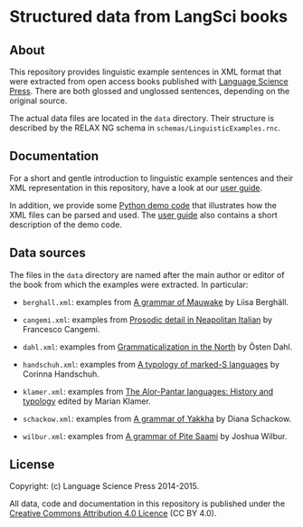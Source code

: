 # Structured data from LangSci books

## About

This repository provides linguistic example sentences in XML
format that were extracted from open access books published with
[Language Science Press](http://langsci-press.org/).
There are both glossed and unglossed sentences, depending on the
original source.

The actual data files are located in the `data` directory. Their structure
is described by the RELAX NG schema in `schemas/LinguisticExamples.rnc`.

## Documentation

For a short and gentle introduction to linguistic example sentences
and their XML representation in this repository, have a look at our
[user guide](https://github.com/langsci/lsp-xml/blob/master/doc/user-guide.md).

In addition, we provide some
[Python demo code](https://github.com/langsci/lsp-xml/blob/master/code/explore-lspxml.py)
that illustrates how the XML files can be parsed and used. The
[user guide](https://github.com/langsci/lsp-xml/blob/master/doc/user-guide.md)
also contains a short description of the demo code.

## Data sources

The files in the `data` directory are named after the main author or
editor of the book from which the examples were extracted.
In particular:

- `berghall.xml`: examples from
  [A grammar of Mauwake](http://langsci-press.org/catalog/book/67)
  by Liisa Berghäll.

- `cangemi.xml`: examples from
  [Prosodic detail in Neapolitan Italian](http://langsci-press.org/catalog/book/16)
  by Francesco Cangemi.

- `dahl.xml`: examples from
  [Grammaticalization in the North](http://langsci-press.org/catalog/book/73)
  by Östen Dahl.

- `handschuh.xml`: examples from
  [A typology of marked-S languages](http://langsci-press.org/catalog/book/18)
  by Corinna Handschuh.

- `klamer.xml`: examples from
  [The Alor-Pantar languages: History and typology](http://langsci-press.org/catalog/book/22)
  edited by Marian Klamer.

- `schackow.xml`: examples from
  [A grammar of Yakkha](http://langsci-press.org/catalog/book/66)
  by Diana Schackow.

- `wilbur.xml`: examples from
  [A grammar of Pite Saami](http://langsci-press.org/catalog/book/17)
  by Joshua Wilbur.

## License

Copyright: (c) Language Science Press 2014-2015.

All data, code and documentation in this repository is published under the
[Creative Commons Attribution 4.0 Licence](http://creativecommons.org/licenses/by/4.0/)
(CC BY 4.0).
